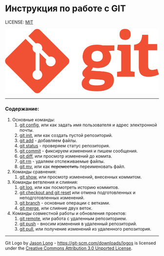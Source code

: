 # Инструкция по работе с GIT
LICENSE: [MIT](./License.md)

![git-logo](./assets/Git-Logo-1788C.png)

---
### Содержание:
1. Основные команды:
    1. [git config](./Basic_commands/config.md), или как задать имя пользователя и адрес электронной почты.
    2. [git init](./Basic_commands/init.md), или как создать пустой репозиторий.
    3. [git add](./Basic_commands/add.md) - добавляем файлы.
    3. [git status](./Basic_commands/status.md) - проверяем статус репозитория.
    4. [git commit](./Basic_commands/commit.md) - фиксируем изменения и пишем сообщения.
    5. [git diff](./Basic_commands/diff.md), или просмотр изменений до комита.
    6. [git rm](./Basic_commands/rm.md) - удаляем отслеживаемые файлы.
    7. [git mv](./Basic_commands/mv.md), или как ~~переместить~~ переименовать файл.
2. Команды сравнения:
    1. [git show](./Comparison_commands/show.md), или просмотр изменений, внесенных коммитом.
3. Команды ветвления и слияния:
    1. [git log](./Branching_and_merging_commands/log.md), или как посмотреть историю коммитов.
    2. [git checkout and git reset](./Branching_and_merging_commands/checkout_reset.md) или отмена подготовленных и неподготовленных изменений.
    3. [git branch](./Branching_and_merging_commands/branch.md) - основные операции с ветками.
    4. [git merge](./Branching_and_merging_commands/merge.md), или слияние двух веток.
4. Команды совместной работы и обновления проектов:
    1. [git remote](./collaboration_and_updates_commands/remote.md), или работа с удаленным репозиторием.
    2. [git push](./collaboration_and_updates_commands/push.md) - вносим изменения в удаленный репозиторий.
    3. [git pull](./collaboration_and_updates_commands/pull.md), или получение изменений из удаленного репозитория.

---
Git Logo by [Jason Long](https://twitter.com/jasonlong) - https://git-scm.com/downloads/logos is licensed under the [Creative Commons Attribution 3.0 Unported License](https://creativecommons.org/licenses/by/3.0/).